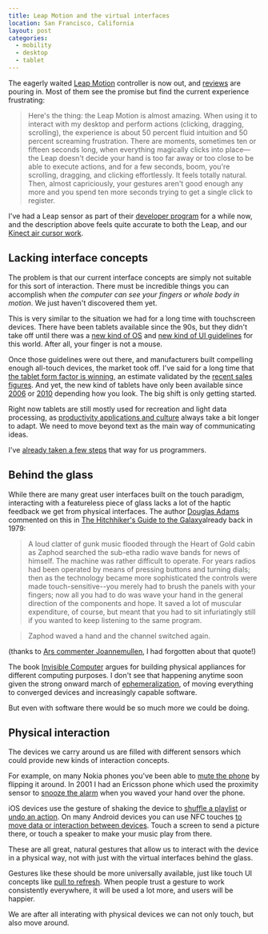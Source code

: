 ```yaml
---
title: Leap Motion and the virtual interfaces
location: San Francisco, California
layout: post
categories:
  - mobility
  - desktop
  - tablet
---
```

The eagerly waited [Leap Motion](https://www.leapmotion.com/) controller is now out, and [reviews](http://arstechnica.com/gadgets/2013/07/hands-on-with-the-leap-motion-controller-cool-but-frustrating-as-hell/) are pouring in. Most of them see the promise but find the current experience frustrating:

> Here's the thing: the Leap Motion is almost amazing. When using it to interact with my desktop and perform actions (clicking, dragging, scrolling), the experience is about 50 percent fluid intuition and 50 percent screaming frustration. There are moments, sometimes ten or fifteen seconds long, when everything magically clicks into place—the Leap doesn't decide your hand is too far away or too close to be able to execute actions, and for a few seconds, boom, you're scrolling, dragging, and clicking effortlessly. It feels totally natural. Then, almost capriciously, your gestures aren't good enough any more and you spend ten more seconds trying to get a single click to register.

I've had a Leap sensor as part of their [developer program](https://www.leapmotion.com/developers) for a while now, and the description above feels quite accurate to both the Leap, and our [Kinect air cursor work](http://bergie.iki.fi/blog/qt-air-cursor/).

## Lacking interface concepts

The problem is that our current interface concepts are simply not suitable for this sort of interaction. There must be incredible things you can accomplish when *the computer can see your fingers or whole body in motion*. We just haven't discovered them yet.

This is very similar to the situation we had for a long time with touchscreen devices. There have been tablets available since the 90s, but they didn't take off until there was a [new kind of OS](http://en.wikipedia.org/wiki/IOS) and [new kind of UI guidelines](http://developer.apple.com/library/ios/documentation/UserExperience/Conceptual/MobileHIG/Introduction/Introduction.html) for this world. After all, your finger is not a mouse.

Once those guidelines were out there, and manufacturers built compelling enough all-touch devices, the market took off. I've said for a long time that [the tablet form factor is winning](http://bergie.iki.fi/blog/why_the_tablet_form_factor_is_winning/), an estimate validated by the [recent sales figures](http://www.asymco.com/2013/07/18/the-pc-calamity/). And yet, the new kind of tablets have only been available since [2006](http://bergie.iki.fi/blog/meego-diaspora/) or [2010](http://en.wikipedia.org/wiki/IPad) depending how you look. The big shift is only getting started.

Right now tablets are still mostly used for recreation and light data processing, as [productivity applications and culture](http://bergie.iki.fi/blog/tablet-productivity/) always take a bit longer to adapt. We need to move beyond text as the main way of communicating ideas.

I've [already taken a few steps](http://noflojs.org/) that way for us programmers.

## Behind the glass

While there are many great user interfaces built on the touch paradigm, interacting with a featureless piece of glass lacks a lot of the haptic feedback we get from physical interfaces. The author [Douglas Adams](https://en.wikipedia.org/wiki/Douglas_Adams) commented on this in [The Hitchhiker's Guide to the Galaxy](http://en.wikipedia.org/wiki/The_Hitchhiker's_Guide_to_the_Galaxy)already back in 1979:

> A loud clatter of gunk music flooded through the Heart of Gold cabin as Zaphod searched the sub-etha radio wave bands for news of himself. The machine was rather difficult to operate. For years radios had been operated by means of pressing buttons and turning dials; then as the technology became more sophisticated the controls were made touch-sensitive--you merely had to brush the panels with your fingers; now all you had to do was wave your hand in the general direction of the components and hope. It saved a lot of muscular expenditure, of course, but meant that you had to sit infuriatingly still if you wanted to keep listening to the same program.

> Zaphod waved a hand and the channel switched again.

(thanks to [Ars commenter Joannemullen](http://arstechnica.com/gadgets/2013/07/hands-on-with-the-leap-motion-controller-cool-but-frustrating-as-hell/?comments=1&post=24987285#comment-24987285), I had forgotten about that quote!)

The book [Invisible Computer](http://mitpress.mit.edu/books/invisible-computer) argues for building physical appliances for different computing purposes. I don't see that happening anytime soon given the strong onward march of [ephemeralization](http://en.wikipedia.org/wiki/Ephemeralization), of moving everything to converged devices and increasingly capable software.

But even with software there would be so much more we could be doing.

## Physical interaction

The devices we carry around us are filled with different sensors which could provide new kinds of interaction concepts.

For example, on many Nokia phones you've been able to [mute the phone](http://allaboutwindowsphone.com/flow/item/17791_Flip_to_silence_on_the_Nokia_L.php) by flipping it around. In 2001 I had an Ericsson phone which used the proximity sensor to [snooze the alarm](http://www.ciol.com/ciol/news/123339/now-app-wave-hand-alarm) when you waved your hand over the phone.

iOS devices use the gesture of shaking the device to [shuffle a playlist](http://ipod.about.com/od/iphone3gs/qt/shake-to-shuffle-iphone.htm) or [undo an action](http://ipod.about.com/od/iphonehowtos/qt/Shake-To-Undo-On-Iphone.htm). On many Android devices you can use NFC touches [to move data or interaction between devices](http://en.wikipedia.org/wiki/Android_Beam). Touch a screen to send a picture there, or touch a speaker to make your music play from there.

These are all great, natural gestures that allow us to interact with the device in a physical way, not with just with the virtual interfaces behind the glass.

Gestures like these should be more universally available, just like touch UI concepts like [pull to refresh](http://www.theverge.com/2013/5/21/4350826/twitter-pull-to-refresh-patent-innovators-patent-agreement-announced). When people trust a gesture to work consistently everywhere, it will be used a lot more, and users will be happier.

We are after all interating with physical devices we can not only touch, but also move around.
